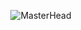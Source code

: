 <p align="center">
  <img src="https://preview.redd.it/0w8k67nd28971.gif?width=500&auto=webp&s=f5182e498e9e0c1cc8be9dd5e86d77783c9a7897" alt="MasterHead">
</p>
